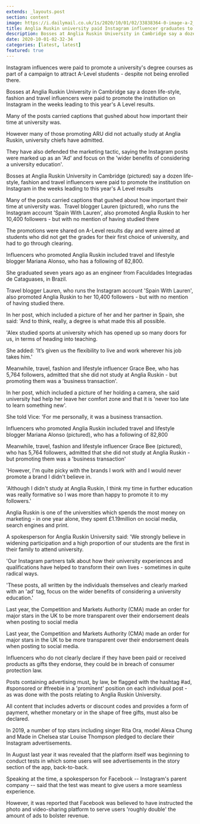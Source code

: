 ```yaml
---
extends: _layouts.post
section: content
image: https://i.dailymail.co.uk/1s/2020/10/01/02/33838364-0-image-a-2_1601515826402.jpg 
title: Anglia Ruskin university paid Instagram influencer graduates to promote its degrees 
description: Bosses at Anglia Ruskin University in Cambridge say a dozen life-style, fashion and travel influencers were paid to promote the institution on Instagram in lead-up to A Level results day. 
date: 2020-10-01-02-32-34 
categories: [latest, latest] 
featured: true 
--- 
```

Instagram influences were paid to promote a university's degree courses as part of a campaign to attract A-Level students - despite not being enrolled there.

Bosses at Anglia Ruskin University in Cambridge say a dozen life-style, fashion and travel influencers were paid to promote the institution on Instagram in the weeks leading to this year's A Level results.

Many of the posts carried captions that gushed about how important their time at university was. 

However many of those promoting ARU did not actually study at Anglia Ruskin, university chiefs have admitted.

They have also defended the marketing tactic, saying the Instagram posts were marked up as an 'Ad' and focus on the 'wider benefits of considering a university education'.

Bosses at Anglia Ruskin University in Cambridge (pictured) say a dozen life-style, fashion and travel influencers were paid to promote the institution on Instagram in the weeks leading to this year's A Level results

Many of the posts carried captions that gushed about how important their time at university was.  Travel blogger Lauren (pictured), who runs the Instagram account 'Spain With Lauren', also promoted Anglia Ruskin to her 10,400 followers - but with no mention of having studied there

The promotions were shared on A-Level results day and were aimed at students who did not get the grades for their first choice of university, and had to go through clearing.

Influencers who promoted Anglia Ruskin included travel and lifestyle blogger Mariana Alonso, who has a following of 82,800.

She graduated seven years ago as an engineer from Faculdades Integradas de Cataguases, in Brazil.

Travel blogger Lauren, who runs the Instagram account 'Spain With Lauren', also promoted Anglia Ruskin to her 10,400 followers - but with no mention of having studied there.  

In her post, which included a picture of her and her partner in Spain, she said: 'And to think, really, a degree is what made this all possible.

'Alex studied sports at university which has opened up so many doors for us, in terms of heading into teaching.

She added: 'It’s given us the flexibility to live and work wherever his job takes him.' 

Meanwhile, travel, fashion and lifestyle influencer Grace Bee, who has 5,764 followers, admitted that she did not study at Anglia Ruskin - but promoting them was a 'business transaction'.

In her post, which included a picture of her holding a camera, she said university had help her leave her comfort zone and that it is 'never too late to learn something new'.

She told Vice: 'For me personally, it was a business transaction.

Influencers who promoted Anglia Ruskin included travel and lifestyle blogger Mariana Alonso (pictured), who has a following of 82,800

Meanwhile, travel, fashion and lifestyle influencer Grace Bee (pictured), who has 5,764 followers, admitted that she did not study at Anglia Ruskin - but promoting them was a 'business transaction'

'However, I'm quite picky with the brands I work with and I would never promote a brand I didn't believe in.

'Although I didn't study at Anglia Ruskin, I think my time in further education was really formative so I was more than happy to promote it to my followers.'

Anglia Ruskin is one of the universities which spends the most money on marketing - in one year alone, they spent £1.19million on social media, search engines and print. 

A spokesperson for Anglia Ruskin University said: 'We strongly believe in widening participation and a high proportion of our students are the first in their family to attend university.

'Our Instagram partners talk about how their university experiences and qualifications have helped to transform their own lives - sometimes in quite radical ways.

'These posts, all written by the individuals themselves and clearly marked with an 'ad' tag, focus on the wider benefits of considering a university education.'

Last year, the Competition and Markets Authority (CMA) made an order for major stars in the UK to be more transparent over their endorsement deals when posting to social media

Last year, the Competition and Markets Authority (CMA) made an order for major stars in the UK to be more transparent over their endorsement deals when posting to social media. 

Influencers who do not clearly declare if they have been paid or received products as gifts they endorse, they could be in breach of consumer protection law.

Posts containing advertising must, by law, be flagged with the hashtag #ad, #sponsored or #freebie in a 'prominent' position on each individual post - as was done with the posts relating to Anglia Ruskin University.

All content that includes adverts or discount codes and provides a form of payment, whether monetary or in the shape of free gifts, must also be declared. 

In 2019, a number of top stars including singer Rita Ora, model Alexa Chung and Made in Chelsea star Louise Thompson pledged to declare their Instagram advertisements.

In August last year it was revealed that the platform itself was beginning to conduct tests in which some users will see advertisements in the story section of the app, back-to-back.

Speaking at the time, a spokesperson for Facebook -- Instagram's parent company -- said that the test was meant to give users a more seamless experience.

However, it was reported that Facebook was believed to have instructed the photo and video-sharing platform to serve users 'roughly double' the amount of ads to bolster revenue.

